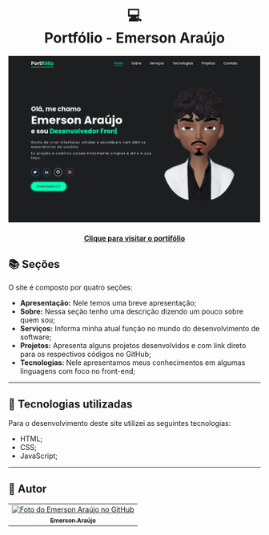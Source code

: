 
<h1 align="center">
  💻<br>Portfólio - Emerson Araújo
</h1>

![Resultado final do projeto](./images/preview.png)

<h4 align="center"><a href="https://portifolio-emerson-araujo.vercel.app/" target="_blank">Clique para visitar o portifólio</a></h4>

## 📚 Seções

O site é composto por quatro seções:

- **Apresentação:** Nele temos uma breve apresentação;
- **Sobre:** Nessa seção tenho uma descrição dizendo um pouco sobre quem sou;
- **Serviços:** Informa minha atual função no mundo do desenvolvimento de software;
- **Projetos:** Apresenta alguns projetos desenvolvidos e com link direto para os respectivos códigos no GitHub;
- **Tecnologias:** Nele apresentamos meus conhecimentos em algumas linguagens com foco no front-end;

---

## 💼 Tecnologias utilizadas

Para o desenvolvimento deste site utilizei as seguintes tecnologias:

- HTML;
- CSS;
- JavaScript;

---

<h2>🦄 Autor</h2>

<table>
  <tr>
    <td align="center">
      <a href="https://github.com/EmersonAraujonb">
        <img src="https://avatars.githubusercontent.com/u/95513715?v=4" width="100px;" alt="Foto do Emerson Araújo no GitHub"/><br>
        <sub>
          <b>Emerson Araújo</b>
        </sub>
      </a>
    </td>
  </tr>
</table>
